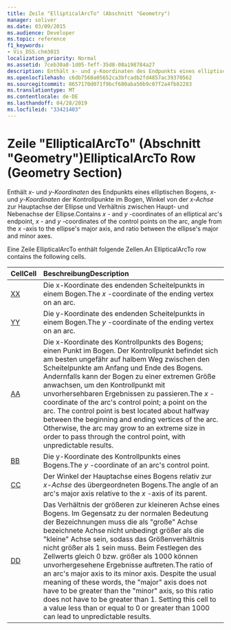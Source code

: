 ```yaml
---
title: Zeile "EllipticalArcTo" (Abschnitt "Geometry")
manager: soliver
ms.date: 03/09/2015
ms.audience: Developer
ms.topic: reference
f1_keywords:
- Vis_DSS.chm3015
localization_priority: Normal
ms.assetid: 7ceb30a8-1d05-feff-35d8-08a198784a27
description: Enthält x- und y-Koordinaten des Endpunkts eines elliptischen Bogens, x- und y-Koordinaten der Kontrollpunkte im Bogen, Winkel von der x-Achse zur Hauptachse der Ellipse und Verhältnis zwischen Haupt- und Nebenachse der Ellipse.
ms.openlocfilehash: c6db7560a05652ca3bfcadb2fd4857ac39370562
ms.sourcegitcommit: 8657170d071f9bcf680aba50b9c07f2a4fb82283
ms.translationtype: MT
ms.contentlocale: de-DE
ms.lasthandoff: 04/28/2019
ms.locfileid: "33421403"
---
```

# <a name="ellipticalarcto-row-geometry-section"></a><span data-ttu-id="3c245-103">Zeile "EllipticalArcTo" (Abschnitt "Geometry")</span><span class="sxs-lookup"><span data-stu-id="3c245-103">EllipticalArcTo Row (Geometry Section)</span></span>

<span data-ttu-id="3c245-104">Enthält  *x-*  und  *y-Koordinaten*  des Endpunkts eines elliptischen Bogens,  *x-*  und  *y-Koordinaten*  der Kontrollpunkte im Bogen, Winkel von der  *x-Achse*  zur Hauptachse der Ellipse und Verhältnis zwischen Haupt- und Nebenachse der Ellipse.</span><span class="sxs-lookup"><span data-stu-id="3c245-104">Contains  *x*  - and  *y*  -coordinates of an elliptical arc's endpoint,  *x*  - and  *y*  -coordinates of the control points on the arc, angle from the  *x*  -axis to the ellipse's major axis, and ratio between the ellipse's major and minor axes.</span></span> 
  
<span data-ttu-id="3c245-105">Eine Zeile EllipticalArcTo enthält folgende Zellen.</span><span class="sxs-lookup"><span data-stu-id="3c245-105">An EllipticalArcTo row contains the following cells.</span></span>
  
|<span data-ttu-id="3c245-106">**Cell**</span><span class="sxs-lookup"><span data-stu-id="3c245-106">**Cell**</span></span>|<span data-ttu-id="3c245-107">**Beschreibung**</span><span class="sxs-lookup"><span data-stu-id="3c245-107">**Description**</span></span>|
|:-----|:-----|
|[<span data-ttu-id="3c245-108">X</span><span class="sxs-lookup"><span data-stu-id="3c245-108">X</span></span>](x-cell-geometry-section.md) <br/> |<span data-ttu-id="3c245-109">Die  x-Koordinate des endenden Scheitelpunkts in einem Bogen.</span><span class="sxs-lookup"><span data-stu-id="3c245-109">The  *x*  -coordinate of the ending vertex on an arc.</span></span>  <br/> |
|[<span data-ttu-id="3c245-110">Y</span><span class="sxs-lookup"><span data-stu-id="3c245-110">Y</span></span>](y-cell-geometry-section.md) <br/> |<span data-ttu-id="3c245-111">Die  y-Koordinate des endenden Scheitelpunkts in einem Bogen.</span><span class="sxs-lookup"><span data-stu-id="3c245-111">The  *y*  -coordinate of the ending vertex on an arc.</span></span>  <br/> |
|[<span data-ttu-id="3c245-112">A</span><span class="sxs-lookup"><span data-stu-id="3c245-112">A</span></span>](a-cell-geometry-section.md) <br/> |<span data-ttu-id="3c245-113">Die  x-Koordinate des Kontrollpunkts des Bogens; einen Punkt im Bogen. Der Kontrollpunkt befindet sich am besten ungefähr auf halbem Weg zwischen den Scheitelpunkte am Anfang und Ende des Bogens. Andernfalls kann der Bogen zu einer extremen Größe anwachsen, um den Kontrollpunkt mit unvorhersehbaren Ergebnissen zu passieren.</span><span class="sxs-lookup"><span data-stu-id="3c245-113">The  *x*  -coordinate of the arc's control point; a point on the arc. The control point is best located about halfway between the beginning and ending vertices of the arc. Otherwise, the arc may grow to an extreme size in order to pass through the control point, with unpredictable results.</span></span>  <br/> |
|[<span data-ttu-id="3c245-114">B</span><span class="sxs-lookup"><span data-stu-id="3c245-114">B</span></span>](b-cell-geometry-section.md) <br/> |<span data-ttu-id="3c245-115">Die  y-Koordinate des Kontrollpunkts eines Bogens.</span><span class="sxs-lookup"><span data-stu-id="3c245-115">The  *y*  -coordinate of an arc's control point.</span></span>  <br/> |
|[<span data-ttu-id="3c245-116">C</span><span class="sxs-lookup"><span data-stu-id="3c245-116">C</span></span>](c-cell-geometry-section.md) <br/> |<span data-ttu-id="3c245-117">Der Winkel der Hauptachse eines Bogens relativ zur  *x-Achse*  des übergeordneten Bogens.</span><span class="sxs-lookup"><span data-stu-id="3c245-117">The angle of an arc's major axis relative to the  *x*  -axis of its parent.</span></span>  <br/> |
|[<span data-ttu-id="3c245-118">D</span><span class="sxs-lookup"><span data-stu-id="3c245-118">D</span></span>](d-cell-geometry-section.md) <br/> |<span data-ttu-id="3c245-p101">Das Verhältnis der größeren zur kleineren Achse eines Bogens. Im Gegensatz zu der normalen Bedeutung der Bezeichnungen muss die als "große" Achse bezeichnete Achse nicht unbedingt größer als die "kleine" Achse sein, sodass das Größenverhältnis nicht größer als 1 sein muss. Beim Festlegen des Zellwerts gleich 0 bzw. größer als 1000 können unvorhergesehene Ergebnisse auftreten.</span><span class="sxs-lookup"><span data-stu-id="3c245-p101">The ratio of an arc's major axis to its minor axis. Despite the usual meaning of these words, the "major" axis does not have to be greater than the "minor" axis, so this ratio does not have to be greater than 1. Setting this cell to a value less than or equal to 0 or greater than 1000 can lead to unpredictable results.</span></span>  <br/> |
   

